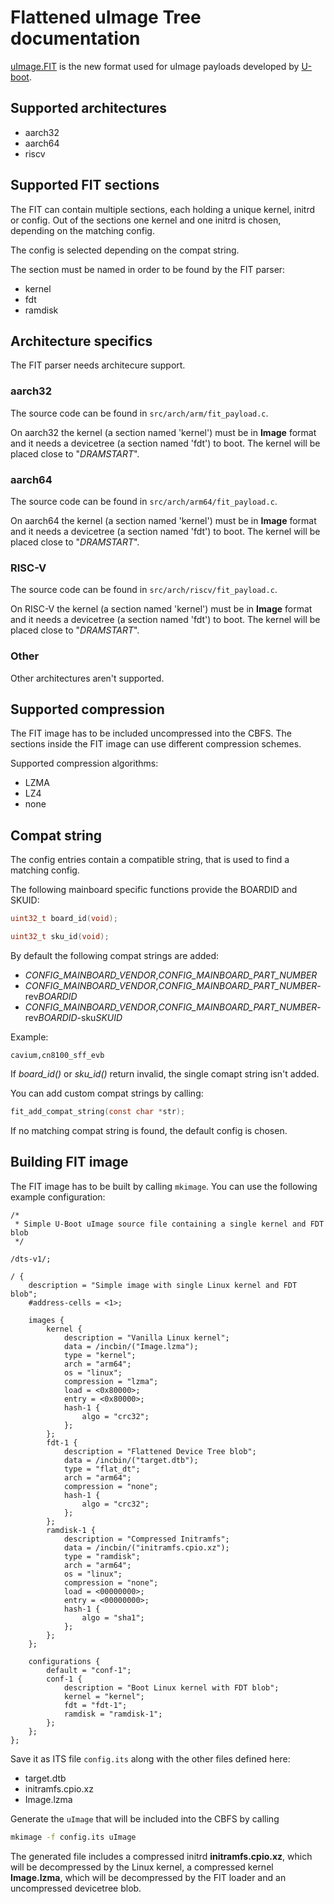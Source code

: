 # Flattened uImage Tree documentation

[uImage.FIT] is the new format used for uImage payloads developed by
[U-boot].

## Supported architectures

* aarch32
* aarch64
* riscv

## Supported FIT sections

The FIT can contain multiple sections, each holding a unique
kernel, initrd or config. Out of the sections one kernel and
one initrd is chosen, depending on the matching config.

The config is selected depending on the compat string.

The section must be named in order to be found by the FIT parser:

* kernel
* fdt
* ramdisk

## Architecture specifics

The FIT parser needs architecure support.

### aarch32
The source code can be found in `src/arch/arm/fit_payload.c`.

On aarch32 the kernel (a section named 'kernel') must be in **Image**
format and it needs a devicetree (a section named 'fdt') to boot.
The kernel will be placed close to "*DRAMSTART*".

### aarch64
The source code can be found in `src/arch/arm64/fit_payload.c`.

On aarch64 the kernel (a section named 'kernel') must be in **Image**
format and it needs a devicetree (a section named 'fdt') to boot.
The kernel will be placed close to "*DRAMSTART*".

### RISC-V
The source code can be found in `src/arch/riscv/fit_payload.c`.

On RISC-V the kernel (a section named 'kernel') must be in **Image**
format and it needs a devicetree (a section named 'fdt') to boot.
The kernel will be placed close to "*DRAMSTART*".

### Other
Other architectures aren't supported.

## Supported compression

The FIT image has to be included uncompressed into the CBFS. The sections
inside the FIT image can use different compression schemes.

Supported compression algorithms:
* LZMA
* LZ4
* none

## Compat string

The config entries contain a compatible string, that is used to find a
matching config.

The following mainboard specific functions provide the BOARDID and SKUID:

```c
uint32_t board_id(void);
```

```c
uint32_t sku_id(void);
```

By default the following compat strings are added:

* *CONFIG_MAINBOARD_VENDOR*,*CONFIG_MAINBOARD_PART_NUMBER*
* *CONFIG_MAINBOARD_VENDOR*,*CONFIG_MAINBOARD_PART_NUMBER*-rev*BOARDID*
* *CONFIG_MAINBOARD_VENDOR*,*CONFIG_MAINBOARD_PART_NUMBER*-rev*BOARDID*-sku*SKUID*

Example:

```
cavium,cn8100_sff_evb
```

If *board_id()* or *sku_id()* return invalid, the single comapt string isn't added.

You can add custom compat strings by calling:

```c
fit_add_compat_string(const char *str);
```

If no matching compat string is found, the default config is chosen.

## Building FIT image

The FIT image has to be built by calling `mkimage`. You can use
the following example configuration:

```
/*
 * Simple U-Boot uImage source file containing a single kernel and FDT blob
 */

/dts-v1/;

/ {
	description = "Simple image with single Linux kernel and FDT blob";
	#address-cells = <1>;

	images {
		kernel {
			description = "Vanilla Linux kernel";
			data = /incbin/("Image.lzma");
			type = "kernel";
			arch = "arm64";
			os = "linux";
			compression = "lzma";
			load = <0x80000>;
			entry = <0x80000>;
			hash-1 {
				algo = "crc32";
			};
		};
		fdt-1 {
			description = "Flattened Device Tree blob";
			data = /incbin/("target.dtb");
			type = "flat_dt";
			arch = "arm64";
			compression = "none";
			hash-1 {
				algo = "crc32";
			};
		};
		ramdisk-1 {
			description = "Compressed Initramfs";
			data = /incbin/("initramfs.cpio.xz");
			type = "ramdisk";
			arch = "arm64";
			os = "linux";
			compression = "none";
			load = <00000000>;
			entry = <00000000>;
			hash-1 {
				algo = "sha1";
			};
		};
	};

	configurations {
		default = "conf-1";
		conf-1 {
			description = "Boot Linux kernel with FDT blob";
			kernel = "kernel";
			fdt = "fdt-1";
			ramdisk = "ramdisk-1";
		};
	};
};
```

Save it as ITS file `config.its` along with the other files defined here:
* target.dtb
* initramfs.cpio.xz
* Image.lzma

Generate the `uImage` that will be included into the CBFS by calling

```bash
mkimage -f config.its uImage
```

The generated file includes a compressed initrd **initramfs.cpio.xz**, which
will be decompressed by the Linux kernel, a compressed kernel **Image.lzma**,
which will be decompressed by the FIT loader and an uncompressed devicetree blob.

[uImage.FIT]: https://raw.githubusercontent.com/u-boot/u-boot/master/doc/uImage.FIT/howto.txt
[U-Boot]: https://www.denx.de/wiki/U-Boot

